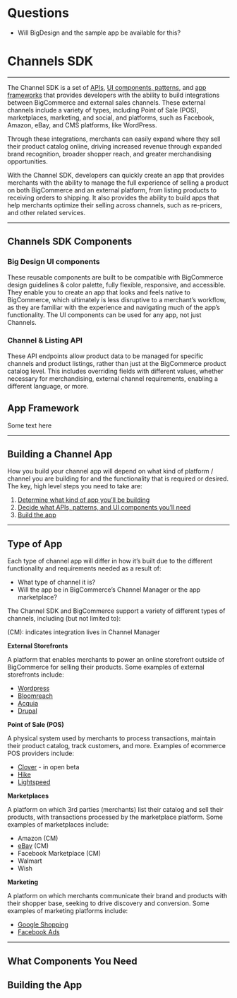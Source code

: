 # Questions
* Will BigDesign and the sample app be available for this?



# Channels SDK

---

The Channel SDK is a set of [APIs](#channel-listings-api), [UI components, patterns](#big-design-ui-components), and [app frameworks](#app-framework) that provides developers with the ability to build integrations between BigCommerce and external sales channels. These external channels include a variety of types, including Point of Sale (POS), marketplaces, marketing, and social, and platforms, such as Facebook, Amazon, eBay, and CMS platforms, like WordPress.

Through these integrations, merchants can easily expand where they sell their product catalog online, driving increased revenue through expanded brand recognition, broader shopper reach, and greater merchandising opportunities.

With the Channel SDK, developers can quickly create an app that provides merchants with the ability to manage the full experience of selling a product on both BigCommerce and an external platform, from listing products to receiving orders to shipping. It also provides the ability to build apps that help merchants optimize their selling across channels, such as re-pricers, and other related services.

---

## Channels SDK Components

<a id="big-design-ui-components"></a>

### Big Design UI components

These reusable components are built to be compatible with BigCommerce design guidelines & color palette, fully flexible, responsive, and accessible. They enable you to create an app that looks and feels native to BigCommerce, which ultimately is less disruptive to a merchant’s workflow, as they are familiar with the experience and navigating much of the app’s functionality. The UI components can be used for any app, not just Channels.

<a id="channel-listings-api"></a>

### Channel & Listing API

These API endpoints allow product data to be managed for specific channels and product listings, rather than just at the BigCommerce product catalog level. This includes overriding fields with different values, whether necessary for merchandising, external channel requirements, enabling a different language, or more.


<a id="app-framework"></a>

## App Framework

Some text here

---

## Building a Channel App

How you build your channel app will depend on what kind of platform / channel you are building for and the functionality that is required or desired. The key, high level steps you need to take are:

1. <a href="">Determine what kind of app you’ll be building</a>
2. <a href="">Decide what APIs, patterns, and UI components you’ll need</a>
3. <a href="">Build the app</a>

---

## Type of App

Each type of channel app will differ in how it’s built due to the different functionality and requirements needed as a result of:

* What type of channel it is?
* Will the app be in BigCommerce’s Channel Manager or the app marketplace?

The Channel SDK and BigCommerce support a variety of different types of channels, including (but not limited to):

(CM): indicates integration lives in Channel Manager

**External Storefronts**

A platform that enables merchants to power an online storefront outside of BigCommerce for selling their products. Some examples of external storefronts include: 
* [Wordpress](https://wordpress.org/plugins/bigcommerce/)
* [Bloomreach](https://www.bigcommerce.com/solutions/bloomreach/) 
* [Acquia](https://www.bigcommerce.com/acquia/)
* [Drupal](https://www.bigcommerce.com/solutions/drupal/)


**Point of Sale (POS)**

A physical system used by merchants to process transactions, maintain their product catalog, track customers, and more. Examples of ecommerce POS providers include: 
* [Clover](https://www.bigcommerce.com/apps/clover/) - in open beta
* [Hike](https://www.bigcommerce.com/apps/hike-pos)
* [Lightspeed](https://www.bigcommerce.com/apps/lightspeed-retail-pos-connector-by-kosmos-esync/)

**Marketplaces**

A platform on which 3rd parties (merchants) list their catalog and sell their products, with transactions processed by the marketplace platform. Some examples of marketplaces include: 
* Amazon (CM)
* [eBay](https://www.bigcommerce.com/apps/inkfrog-open) (CM)
* Facebook Marketplace (CM)
* Walmart
* Wish

**Marketing**

A platform on which merchants communicate their brand and products with their shopper base, seeking to drive discovery and conversion. Some examples of marketing platforms include: 

* [Google Shopping](https://www.bigcommerce.com/apps/google-shopping-by-sales-orders/) 
* [Facebook Ads](https://www.bigcommerce.com/apps/facebook-ads-by-sales-orders/)

---

## What Components You Need

## Building the App

